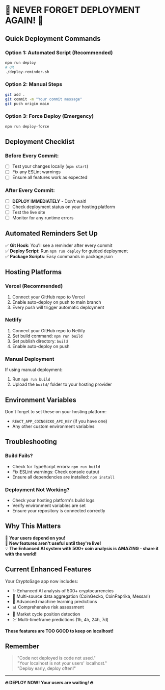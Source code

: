 # 🚨 NEVER FORGET DEPLOYMENT AGAIN! 🚨

## Quick Deployment Commands

### Option 1: Automated Script (Recommended)
```bash
npm run deploy
# OR
./deploy-reminder.sh
```

### Option 2: Manual Steps
```bash
git add .
git commit -m "Your commit message"
git push origin main
```

### Option 3: Force Deploy (Emergency)
```bash
npm run deploy-force
```

## Deployment Checklist

### Before Every Commit:
- [ ] Test your changes locally (`npm start`)
- [ ] Fix any ESLint warnings
- [ ] Ensure all features work as expected

### After Every Commit:
- [ ] **DEPLOY IMMEDIATELY** - Don't wait!
- [ ] Check deployment status on your hosting platform
- [ ] Test the live site
- [ ] Monitor for any runtime errors

## Automated Reminders Set Up

✅ **Git Hook**: You'll see a reminder after every commit  
✅ **Deploy Script**: Run `npm run deploy` for guided deployment  
✅ **Package Scripts**: Easy commands in package.json  

## Hosting Platforms

### Vercel (Recommended)
1. Connect your GitHub repo to Vercel
2. Enable auto-deploy on push to main branch
3. Every push will trigger automatic deployment

### Netlify
1. Connect your GitHub repo to Netlify
2. Set build command: `npm run build`
3. Set publish directory: `build`
4. Enable auto-deploy on push

### Manual Deployment
If using manual deployment:
1. Run `npm run build`
2. Upload the `build/` folder to your hosting provider

## Environment Variables

Don't forget to set these on your hosting platform:
- `REACT_APP_COINGECKO_API_KEY` (if you have one)
- Any other custom environment variables

## Troubleshooting

### Build Fails?
- Check for TypeScript errors: `npm run build`
- Fix ESLint warnings: Check console output
- Ensure all dependencies are installed: `npm install`

### Deployment Not Working?
- Check your hosting platform's build logs
- Verify environment variables are set
- Ensure your repository is connected correctly

## Why This Matters

🎯 **Your users depend on you!**  
🚀 **New features aren't useful until they're live!**  
💡 **The Enhanced AI system with 500+ coin analysis is AMAZING - share it with the world!**  

## Current Enhanced Features

Your CryptoSage app now includes:
- ✨ Enhanced AI analysis of 500+ cryptocurrencies
- 🔄 Multi-source data aggregation (CoinGecko, CoinPaprika, Messari)
- 🧠 Advanced machine learning predictions
- 📊 Comprehensive risk assessment
- 🎯 Market cycle position detection
- 💹 Multi-timeframe predictions (1h, 4h, 24h, 7d)

**These features are TOO GOOD to keep on localhost!** 

## Remember

> "Code not deployed is code not used."  
> "Your localhost is not your users' localhost."  
> "Deploy early, deploy often!"

---

**🔥 DEPLOY NOW! Your users are waiting! 🔥** 